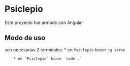 # Psiclepio

Este proyecto fue armado con Angular

## Modo de uso

son necesarias 2 terminales:
        * en `Psiclepio` hacer `ng serve`

        * en `Psiclepio` hacer `node .`
